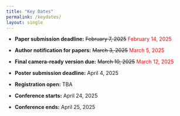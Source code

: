 ```yaml
---
title: "Key Dates"
permalink: /keydates/
layout: single
---
```


- **Paper submission deadline:** ~~February 7, 2025~~ <span style="color: red;">February 14, 2025</span>

- **Author notification for papers:** ~~March 3, 2025~~ <span style="color: red;">March 5, 2025</span>

- **Final camera-ready version due:** ~~March 10, 2025~~ <span style="color: red;">March 12, 2025</span>

- **Poster submission deadline:** April 4, 2025 

- **Registration open:** TBA

- **Conference starts:** April 24, 2025

- **Conference ends:** April 25, 2025

